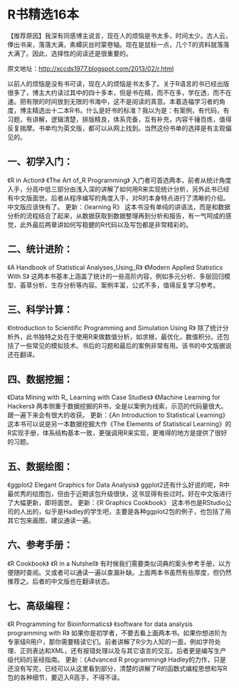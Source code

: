 # R书精选16本

【推荐原因】我深有同感博主说言，现在人的烦恼是书太多，时间太少。古人云，俸出书来，落落大满，素蟫灰丝时蒙卷轴。现在是鼠标一点，几个T的资料就落落大满了。因此，选择性的阅读还是很重要的。

原文地址：http://xccds1977.blogspot.com/2013/02/r.html

以前人的烦恼是没有书可读，现在人的烦恼是书太多了。关于R语言的书已经出版很多了，博主大约读过其中的四十多本，但是书在精，而不在多，学在透，而不在速。把有限的时间放到无限的书海中，这不是阅读的真意。本着造福学习者的角度，博主精选出十二本R书。什么是好书的标准？我以为是：有案例，有代码，有习题，有讲解，逻辑清楚，排版精良，体系完备，互有补充，内容千锤百炼，值得反复揣摩。书单均为英文版，都可以从网上找到。当然这份书单的选择是有主观偏见的。


## 一、初学入门：

《R in Action》
《The Art of_R Programming》
入门者可首选两本，前者从统计角度入手，分高中低三部分由浅入深的讲解了如何用R来实现统计分析，另外此书已经有中文版面世。后者从程序编写的角度入手，对R的本身特点进行了清晰的介绍。中文版应该快有了。
更新：《learning R》
这本书没有单纯的讲语法，而是和数据分析的流程结合了起来，从数据获取到数据整理再到分析和报告，有一气呵成的感觉，此外最后两章讲如何写稳健的R代码以及写包都是非常精彩的。

## 二、统计进阶：

《A Handbook of Statistical Analyses_Using_R》
《Modern Applied Statistics With S》
这两本书基本上涵盖了统计的一些高阶内容，例如多元分析、多层回归模型、荟萃分析、生存分析等内容。案例丰富，公式不多，值得反复学习参考。

## 三、科学计算：

《Introduction to Scientific Programming and Simulation Using R》
除了统计分析外，此书独特之处在于使用R来做数值分析，如求根，最优化，数值积分。还包括了一些常见的模拟技术。书后的习题和最后的案例非常有用。该书的中文版据说还在翻译。

## 四、数据挖掘：

《Data Mining with R_ Learning with Case Studies》
《Machine Learning for Hackers》
两本侧重于数据挖掘的R书，全是以案例为线索，示范的代码量很大。跟一遍下来会有很大的收获。
更新：《An Introduction to Statistical Learning》
这本书可以说是另一本数据挖掘大作《The Elements of Statistical Learning》的R实现手册，体系结构基本一致，更强调用R来实现，更难得的地方是提供了很好的习题。

## 五、数据绘图：

《ggplot2 Elegant Graphics for Data Analysis》
ggplot2还有什么好说的呢，R中最优秀的绘图包，但由于近期该包升级很快，这书显得有些过时。好在中文版进行了大幅更新，即将面世。
更新：《R Graphics Cookbook》
这本书也是RStudio公司的人出的，似乎是Hadley的学生吧，主要是各种ggplot2包的例子，也包括了用其它包来画图，建议通读一遍。

## 六、参考手册：

《R Cookbook》
《R in a Nutshell》
有时候我们需要类似词典的案头参考手册，以方便随时查阅。又或者可以通读一遍以查漏补缺。上面两本书虽然有些厚度，但仍然推荐之。后者的中文版也在翻译状态。

## 七、高级编程：

《R Programming for Bioinformatics》
《software for data analysis programming with R》
如果你是初学者，不要去看上面两本书。如果你想进阶为专家级R用户，那你需要精读它们。前者讲解了R少为人知的一面，例如字符处理、正则表达和XML，还有报错处理以及与其它语言的交互。后者更是编写生产级代码的圣经指南。
更新：《Advanced R programming》
Hadley的力作，只是还没有写完，已经可以从这里看到部分，清楚的讲解了R的函数式编程思想和写R包的各种细节，要迈入R高手，不得不读。